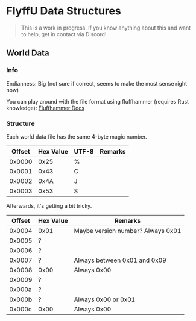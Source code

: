 # FlyffU Data Structures
> This is a work in progress. If you know anything about this and want to help, get in contact via Discord!

## World Data

### Info

Endianness: Big (not sure if correct, seems to make the most sense right now)

You can play around with the file format using fluffhammer (requires Rust knowledge): [Fluffhammer Docs](./fluffhammer.md)

### Structure

Each world data file has the same 4-byte magic number.

| Offset | Hex Value | UTF-8 | Remarks |
| ------ | --------- | ----- | ------- |
| 0x0000 | 0x25      | %     |         |
| 0x0001 | 0x43      | C     |         |
| 0x0002 | 0x4A      | J     |         |
| 0x0003 | 0x53      | S     |         |

Afterwards, it's getting a bit tricky.

| Offset | Hex Value | Remarks                           |
| ------ | --------- | --------------------------------- |
| 0x0004 | 0x01      | Maybe version number? Always 0x01 |
| 0x0005 | ?         |                                   |
| 0x0006 | ?         |                                   |
| 0x0007 | ?         | Always between 0x01 and 0x09      |
| 0x0008 | 0x00      | Always 0x00                       |
| 0x0009 | ?         |                                   |
| 0x000a | ?         |                                   |
| 0x000b | ?         | Always 0x00 or 0x01               |
| 0x000c | 0x00      | Always 0x00                       |
